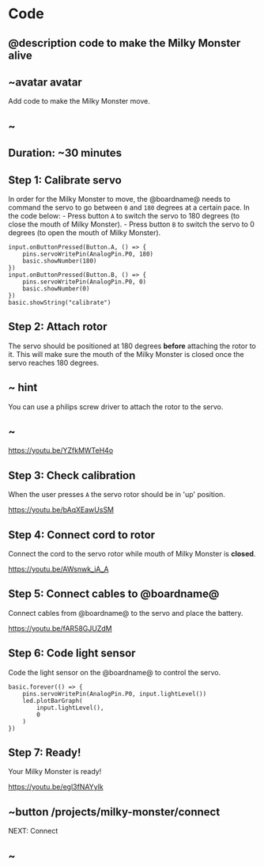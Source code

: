 # Code

## @description code to make the Milky Monster alive

## ~avatar avatar

Add code to make the Milky Monster move.

## ~

## Duration: ~30 minutes

## Step 1: Calibrate servo

In order for the Milky Monster to move, the @boardname@ needs to command the servo to go between `0` and `180` degrees at a certain pace. In the code below: - Press button `A` to switch the servo to 180 degrees (to close the mouth of Milky Monster). - Press button `B` to switch the servo to 0 degrees (to open the mouth of Milky Monster).

```blocks
input.onButtonPressed(Button.A, () => {
    pins.servoWritePin(AnalogPin.P0, 180)
    basic.showNumber(180)
})
input.onButtonPressed(Button.B, () => {
    pins.servoWritePin(AnalogPin.P0, 0)
    basic.showNumber(0)
})
basic.showString("calibrate")

```

## Step 2: Attach rotor

The servo should be positioned at 180 degrees **before** attaching the rotor to it. This will make sure the mouth of the Milky Monster is closed once the servo reaches 180 degrees.

## ~ hint

You can use a philips screw driver to attach the rotor to the servo.

## ~

https://youtu.be/YZfkMWTeH4o

## Step 3: Check calibration

When the user presses `A` the servo rotor should be in 'up' position.

https://youtu.be/bAqXEawUsSM

## Step 4: Connect cord to rotor

Connect the cord to the servo rotor while mouth of Milky Monster is **closed**.

https://youtu.be/AWsnwk_iA_A

## Step 5: Connect cables to @boardname@

Connect cables from @boardname@ to the servo and place the battery.

https://youtu.be/fAR58GJUZdM

## Step 6: Code light sensor

Code the light sensor on the @boardname@ to control the servo.

```blocks
basic.forever(() => {
    pins.servoWritePin(AnalogPin.P0, input.lightLevel())
    led.plotBarGraph(
        input.lightLevel(),
        0
    )
})
```

## Step 7: Ready!

Your Milky Monster is ready!

https://youtu.be/egl3fNAYylk   


## ~button /projects/milky-monster/connect

NEXT: Connect

## ~